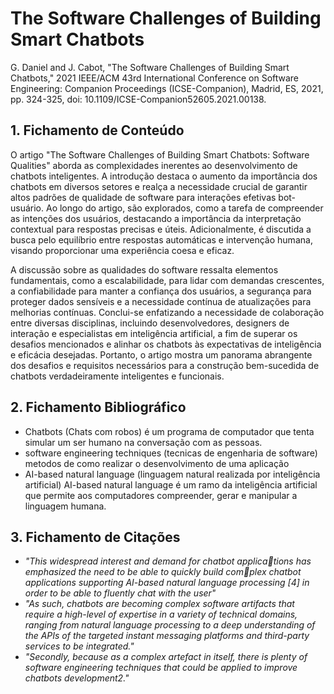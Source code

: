 # The Software Challenges of Building Smart  Chatbots

G. Daniel and J. Cabot, "The Software Challenges of Building Smart Chatbots," 2021 IEEE/ACM 43rd International Conference on Software Engineering: Companion Proceedings (ICSE-Companion), Madrid, ES, 2021, pp. 324-325, doi: 10.1109/ICSE-Companion52605.2021.00138.

## 1. Fichamento de Conteúdo

O artigo "The Software Challenges of Building Smart Chatbots: Software Qualities" aborda as complexidades inerentes ao desenvolvimento de chatbots inteligentes. A introdução destaca o aumento da importância dos chatbots em diversos setores e realça a necessidade crucial de garantir altos padrões de qualidade de software para interações efetivas bot-usuário. Ao longo do artigo, são explorados, como a tarefa de compreender as intenções dos usuários, destacando a importância da interpretação contextual para respostas precisas e úteis. Adicionalmente, é discutida a busca pelo equilíbrio entre respostas automáticas e intervenção humana, visando proporcionar uma experiência coesa e eficaz.

A discussão sobre as qualidades do software ressalta elementos fundamentais, como a escalabilidade, para lidar com demandas crescentes, a confiabilidade para manter a confiança dos usuários, a segurança para proteger dados sensíveis e a necessidade contínua de atualizações para melhorias contínuas. Conclui-se enfatizando a necessidade de colaboração entre diversas disciplinas, incluindo desenvolvedores, designers de interação e especialistas em inteligência artificial, a fim de superar os desafios mencionados e alinhar os chatbots às expectativas de inteligência e eficácia desejadas. Portanto, o artigo mostra um panorama abrangente dos desafios e requisitos necessários para a construção bem-sucedida de chatbots verdadeiramente inteligentes e funcionais.

## 2. Fichamento Bibliográfico 

* Chatbots (Chats com robos) é um programa de computador que tenta simular um ser humano na conversação com as pessoas.
* software engineering techniques (tecnicas de engenharia de software) metodos de como realizar o desenvolvimento de uma aplicação
* AI-based natural language (linguagem natural realizada por inteligência artificial) AI-based natural language é um ramo da inteligência artificial que permite aos computadores compreender, gerar e manipular a linguagem humana.
  
## 3. Fichamento de Citações 

* _"This widespread interest and demand for chatbot applications has emphasized the need to be able to quickly build complex chatbot applications supporting AI-based natural language
processing [4] in order to be able to fluently chat with the
user"_
* _"As such, chatbots are becoming complex software artifacts
that require a high-level of expertise in a variety of technical
domains, ranging from natural language processing to a deep
understanding of the APIs of the targeted instant messaging
platforms and third-party services to be integrated."_
* _"Secondly, because as a complex artefact in itself, there
is plenty of software engineering techniques that could be
applied to improve chatbots development2."_
